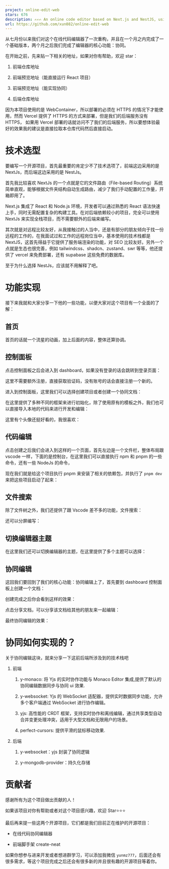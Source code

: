 ```yaml
---
project: online-edit-web
stars: 676
description: ✍️✍️✍️ An online code editor based on Next.js and NestJS, using Monaco Editor and Yjs for real-time collaborative editing and synchronization.
url: https://github.com/xun082/online-edit-web
---
```


从七月份以来我们对这个在线代码编辑器了一次重构，并且在一个月之内完成了一个基础版本，两个月之后我们完成了编辑器的核心功能：协同。

在开始之前，先来贴一下相关的地址，如果对你有帮助，欢迎 star：

1.  前端仓库地址
    
2.  前端预览地址（能直接运行 React 项目）
    
3.  前端预览地址（能实现协同）
    
4.  后端仓库地址
    

因为本项目使用的是 WebContainer，所以部署的必须在 HTTPS 的情况下才能使用，然而 Vercel 提供了 HTTPS 的方式来部署，但是我们的后端服务没有 HTTPS， 如果用 Vercel 部署的话就访问不了我们的后端服务，所以要想体验最好的效果我的建议是直接拉取本仓库代码然后直接启动。

技术选型
====

要编写一个开源项目，首先最重要的肯定少不了技术选项了，前端这边采用的是 NextJs，而后端这边采用的是 NestJs。

首先我比较喜欢 NextJs 的一个点就是它的文件路由（File-based Routing）系统简单直观，能够根据文件夹结构自动生成路由，减少了我们手动配置的工作量，开箱即用了。

Next.js 集成了 React 和 Node.js 环境，开发者可以通过熟悉的 React 语法快速上手，同时无需配置复杂的构建工具。在对后端依赖较小的项目，完全可以使用 NextJs 来实现全栈项目，而不需要额外的后端来编写。

其次就是对远程比较友好，从我接触过的人当中，还是有部分的朋友倾向于找一份远程的工作的，在我面试过和工作的远程岗位当中，基本使用的技术栈都是 NextJS，这首先得益于它提供了服务端渲染的功能，对 SEO 比较友好。另外一个点就是生态也很完善，例如 tailwindcss、shadcn、zustand、swr 等等，他还提供了 vercel 来免费部署，还有 supabase 这些免费的数据库。

至于为什么选择 NestJs，应该就不用解释了吧。

功能实现
====

接下来我就和大家分享一下他的一些功能，以便大家对这个项目有一个全面的了解：

首页
--

首页的话就一个流星的动画，加上后面的内容，整体还算协调。

控制面板
----

点击控制面板之后会进入到 dashboard，如果没有登录的话会跳转到登录页面：

这里不需要额外注册，直接获取验证码，没有账号的话会直接注册一个新的。

进入到控制面板，这里我们可以选择创建项目或者创建一个协同文档：

在这里提供了多种不同的框架来进行初始化，除了使用原有的模板之外，我们也可以直接导入本地的代码来进行开发和编辑：

这里有个头像还挺好看的，我很喜欢：

代码编辑
----

点击创建之后我们会进入到这样的一个页面，首先左边是一个文件栏，整体布局跟 vscode 一样，下面的是控制台，在这里我们可以直接执行 npm 和 pnpm 的一些命令，还有一些 NodeJs 的命令，

现在我们就是给这个项目执行 pnpm 来安装了相关的依赖包，并执行了 `pnpm dev` 来把这些项目启动了起来：

文件搜索
----

除了文件树之外，我们还提供了跟 Vscode 差不多的功能，文件搜索：

还可以分屏编写：

切换编辑器主题
-------

在这里我们还可以切换编辑器的主题，在这里提供了多个主题可以选择：

协同编辑
----

这回我们要回到了我们的核心功能：协同编辑上了，首先要到 dashboard 控制面板上创建一个文档：

创建完成之后你会看到这样的效果：

点击分享文档，可以分享该文档给其他的朋友来一起编辑：

最终协同编辑的效果：

协同如何实现的？
========

关于协同编辑这块，就来分享一下这前后端所涉及到的技术栈吧

1.  前端
    
    1.  y-monaco: 将 Yjs 的实时协作功能与 Monaco Editor 集成,提供了默认的协同编辑数据同步与协同 ui 效果.
        
    2.  y-websocket: Yjs 的 WebSocket 适配器，提供实时数据同步功能，允许多个客户端通过 WebSocket 进行协作编辑。
        
    3.  yjs: 高性能的 CRDT 框架，支持实时协作和离线编辑，通过共享类型自动合并变更处理冲突，适用于大型文档和无限用户的场景。
        
    4.  perfect-cursors: 提供平滑的鼠标移动效果.
        
2.  后端
    
    1.  y-websocket：yjs 封装了协同逻辑
        
    2.  y-mongodb-provider：持久化存储
        

贡献者
===

感谢所有为这个项目做出贡献的人！

如果该项目对你有帮助或者对这个项目感兴趣，欢迎 Star⭐️⭐️⭐️

最后再来提一些这两个开源项目，它们都是我们目前正在维护的开源项目：

-   在线代码协同编辑器
    
-   前端脚手架 create-neat
    

如果你想参与进来开发或者想进群学习，可以添加我微信 `yunmz777`，后面还会有很多需求，等这个项目完成之后还会有很多新的并且很有趣的开源项目等着你。
